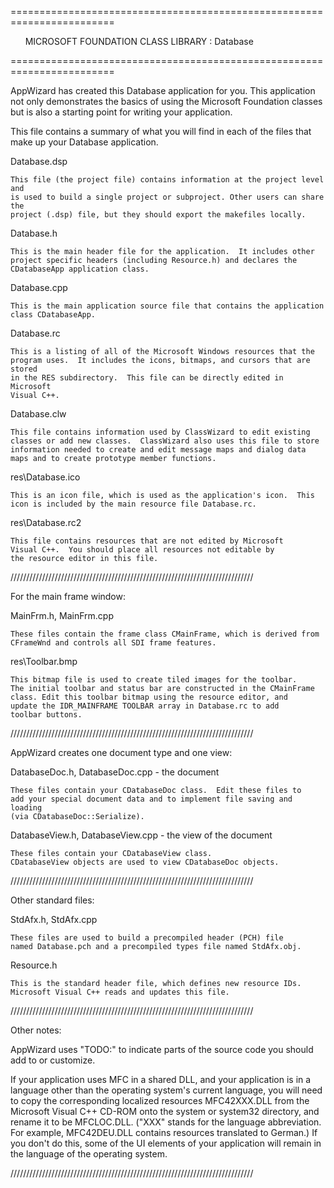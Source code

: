 
========================================================================

       MICROSOFT FOUNDATION CLASS LIBRARY : Database
       
========================================================================



AppWizard has created this Database application for you.  This application
not only demonstrates the basics of using the Microsoft Foundation classes
but is also a starting point for writing your application.

This file contains a summary of what you will find in each of the files that
make up your Database application.

Database.dsp

    This file (the project file) contains information at the project level and
    is used to build a single project or subproject. Other users can share the
    project (.dsp) file, but they should export the makefiles locally.

Database.h

    This is the main header file for the application.  It includes other
    project specific headers (including Resource.h) and declares the
    CDatabaseApp application class.

Database.cpp

    This is the main application source file that contains the application
    class CDatabaseApp.

Database.rc

    This is a listing of all of the Microsoft Windows resources that the
    program uses.  It includes the icons, bitmaps, and cursors that are stored
    in the RES subdirectory.  This file can be directly edited in Microsoft
	Visual C++.

Database.clw

    This file contains information used by ClassWizard to edit existing
    classes or add new classes.  ClassWizard also uses this file to store
    information needed to create and edit message maps and dialog data
    maps and to create prototype member functions.

res\Database.ico

    This is an icon file, which is used as the application's icon.  This
    icon is included by the main resource file Database.rc.

res\Database.rc2

    This file contains resources that are not edited by Microsoft 
	Visual C++.  You should place all resources not editable by
	the resource editor in this file.

/////////////////////////////////////////////////////////////////////////////

For the main frame window:

MainFrm.h, MainFrm.cpp

    These files contain the frame class CMainFrame, which is derived from
    CFrameWnd and controls all SDI frame features.

res\Toolbar.bmp

    This bitmap file is used to create tiled images for the toolbar.
    The initial toolbar and status bar are constructed in the CMainFrame
    class. Edit this toolbar bitmap using the resource editor, and
    update the IDR_MAINFRAME TOOLBAR array in Database.rc to add
    toolbar buttons.
    
/////////////////////////////////////////////////////////////////////////////

AppWizard creates one document type and one view:

DatabaseDoc.h, DatabaseDoc.cpp - the document

    These files contain your CDatabaseDoc class.  Edit these files to
    add your special document data and to implement file saving and loading
    (via CDatabaseDoc::Serialize).

DatabaseView.h, DatabaseView.cpp - the view of the document

    These files contain your CDatabaseView class.
    CDatabaseView objects are used to view CDatabaseDoc objects.



/////////////////////////////////////////////////////////////////////////////

Other standard files:

StdAfx.h, StdAfx.cpp

    These files are used to build a precompiled header (PCH) file
    named Database.pch and a precompiled types file named StdAfx.obj.

Resource.h

    This is the standard header file, which defines new resource IDs.
    Microsoft Visual C++ reads and updates this file.

/////////////////////////////////////////////////////////////////////////////

Other notes:

AppWizard uses "TODO:" to indicate parts of the source code you
should add to or customize.

If your application uses MFC in a shared DLL, and your application is 
in a language other than the operating system's current language, you
will need to copy the corresponding localized resources MFC42XXX.DLL
from the Microsoft Visual C++ CD-ROM onto the system or system32 directory,
and rename it to be MFCLOC.DLL.  ("XXX" stands for the language abbreviation.
For example, MFC42DEU.DLL contains resources translated to German.)  If you
don't do this, some of the UI elements of your application will remain in the
language of the operating system.

/////////////////////////////////////////////////////////////////////////////
